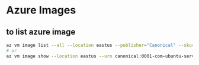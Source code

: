 # Azure Images
## to list azure image
```bash
az vm image list --all --location eastus --publisher="Canonical" --sku="22_04-lts-gen2"
# or
az vm image show --location eastus --urn canonical:0001-com-ubuntu-server-jammy:22_04-lts-gen2:latest

```
